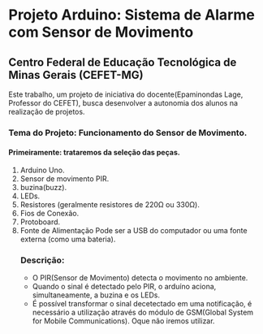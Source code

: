<h1>Projeto Arduino: Sistema de Alarme com Sensor de Movimento</h1>
<h2>Centro Federal de Educação Tecnológica de Minas Gerais (CEFET-MG)</h2>

<p>
    Este trabalho, um projeto de iniciativa do docente(Epaminondas Lage, Professor do CEFET), busca desenvolver a autonomia dos alunos na realização de projetos. 
</p>
<h3>Tema do Projeto: Funcionamento do Sensor de Movimento.</h3>
<h4>Primeiramente: trataremos da seleção das peças.</h4>
<ol> 
  <li>Arduino Uno.</li>
  <li>Sensor de movimento PIR.</li>
  <li>buzina(buzz).</li>
  <li>LEDs.</li>
  <li>Resistores (geralmente resistores de 220Ω ou 330Ω).</li> 
  <li>Fios de Conexão.</li>
  <li>Protoboard.</li>
  <li>Fonte de Alimentação Pode ser a USB do computador ou uma fonte externa (como uma bateria).</li>
  <h3>Descrição:</h3>
    <ul>
    <li> O PIR(Sensor de Movimento) detecta o movimento no ambiente.</li>
    <li> Quando o sinal é detectado pelo PIR, o arduíno aciona, simultaneamente, a buzina e os LEDs.</li>
    <li>É possível transformar o sinal decetectado em uma notificação, é necessário a utilização através do  módulo de GSM(Global System for Mobile Communications). Oque não iremos utilizar.</li>

